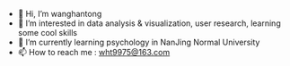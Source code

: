 - 👋 Hi, I’m wanghantong
- 👀 I’m interested in data analysis & visualization, user research, learning some cool skills 
- 🌱 I’m currently learning psychology in NanJing Normal University
- 📫 How to reach me : wht9975@163.com

<!---
wht9975/wht9975 is a ✨ special ✨ repository because its `README.md` (this file) appears on your GitHub profile.
You can click the Preview link to take a look at your changes.
--->
